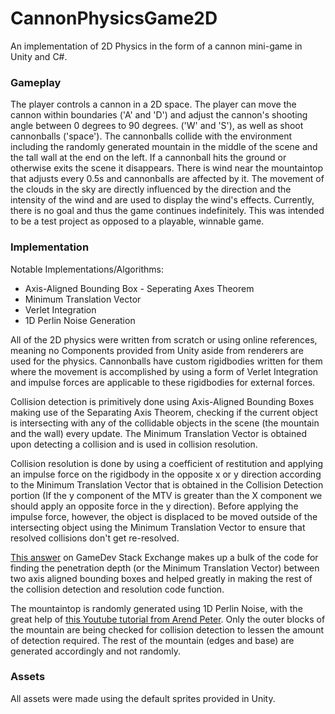 # CannonPhysicsGame2D
An implementation of 2D Physics in the form of a cannon mini-game in Unity and C#.

### Gameplay
The player controls a cannon in a 2D space. The player can move the cannon within boundaries ('A' and 'D') and adjust the cannon's shooting angle between 0 degrees to 90 degrees. ('W' and 'S'), as well as shoot cannonballs ('space'). The cannonballs collide with the environment including the randomly generated mountain in the middle of the scene and the tall wall at the end on the left. If a cannonball hits the ground or otherwise exits the scene it disappears. There is wind near the mountaintop that adjusts every 0.5s and cannonballs are affected by it. The movement of the clouds in the sky are directly influenced by the direction and the intensity of the wind and are used to display the wind's effects. Currently, there is no goal and thus the game continues indefinitely. This was intended to be a test project as opposed to a playable, winnable game.

### Implementation
Notable Implementations/Algorithms:
* Axis-Aligned Bounding Box - Seperating Axes Theorem
* Minimum Translation Vector
* Verlet Integration
* 1D Perlin Noise Generation

All of the 2D physics were written from scratch or using online references, meaning no Components provided from Unity aside from renderers are used for the physics. Cannonballs have custom rigidbodies written for them where the movement is accomplished by using a form of Verlet Integration and impulse forces are applicable to these rigidbodies for external forces. 

Collision detection is primitively done using Axis-Aligned Bounding Boxes making use of the Separating Axis Theorem, checking if the current object is intersecting with any of the collidable objects in the scene (the mountain and the wall) every update. The Minimum Translation Vector is obtained upon detecting a collision and is used in collision resolution.

Collision resolution is done by using a coefficient of restitution and applying an impulse force on the rigidbody in the opposite x or y direction according to the Minimum Translation Vector that is obtained in the Collision Detection portion (If the y component of the MTV is greater than the X component we should apply an opposite force in the y direction). Before applying the impulse force, however, the object is displaced to be moved outside of the intersecting object using the Minimum Translation Vector to ensure that resolved collisions don't get re-resolved.

[This answer](https://gamedev.stackexchange.com/a/129450) on GameDev Stack Exchange makes up a bulk of the code for finding the penetration depth (or the Minimum Translation Vector) between two axis aligned bounding boxes and helped greatly in making the rest of the collision detection and resolution code function.

The mountaintop is randomly generated using 1D Perlin Noise, with the great help of [this Youtube tutorial from Arend Peter](https://www.youtube.com/watch?v=Exuz4OWP7t8). Only the outer blocks of the mountain are being checked for collision detection to lessen the amount of detection required. The rest of the mountain (edges and base) are generated accordingly and not randomly.

### Assets
All assets were made using the default sprites provided in Unity.

